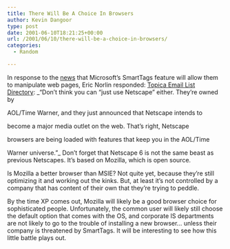```yaml
---
title: There Will Be A Choice In Browsers
author: Kevin Dangoor
type: post
date: 2001-06-10T18:21:25+00:00
url: /2001/06/10/there-will-be-a-choice-in-browsers/
categories:
  - Random

---
```

In response to the [news][1] that Microsoft&#8217;s SmartTags feature will allow them to manipulate web pages, Eric Norlin responded: [Topica Email List Directory][2]: _&#8220;Don&#8217;t think you can &#8220;just use Netscape&#8221; either. They&#8217;re owned by
  
AOL/Time Warner, and they just announced that Netscape intends to
  
<!--more-->


  
become a major media outlet on the web. That&#8217;s right, Netscape
  
browsers are being loaded with features that keep you in the AOL/Time
  
Warner universe.&#8221;_ Don&#8217;t forget that Netscape 6 is not the same beast as previous Netscapes. It&#8217;s based on Mozilla, which is open source.

Is Mozilla a better browser than MSIE? Not quite yet, because they&#8217;re still optimizing it and working out the kinks. But, at least it&#8217;s not controlled by a company that has content of their own that they&#8217;re trying to peddle.
  
By the time XP comes out, Mozilla will likely be a good browser choice for sophisticated people. Unfortunately, the common user will likely still choose the default option that comes with the OS, and corporate IS departments are not likely to go to the trouble of installing a new browser&#8230; unless their company is threatened by SmartTags. It will be interesting to see how this little battle plays out.

 [1]: article.php?sid=19
 [2]: http://www.topica.com/lists/tdcrc/read/message.html?mid=1603287301&sort=d&start=4